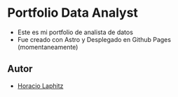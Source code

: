 
# Portfolio Data Analyst 
- Este es mi portfolio de analista de datos 
- Fue creado con Astro y Desplegado en Github Pages (momentaneamente)



## Autor

- [Horacio Laphitz](https://www.github.com/Hache22)
